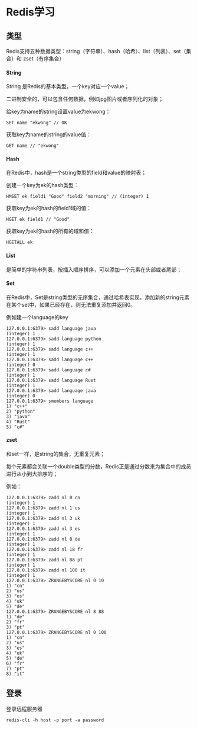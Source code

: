 # Redis学习

## 类型

Redis支持五种数据类型：string（字符串）、hash（哈希）、list（列表）、set（集合）和 zset（有序集合）

#### String

String 是Redis的基本类型，一个key对应一个value；

二进制安全的，可以包含任何数据，例如jpg图片或者序列化的对象；

给key为name的string设置value为ekwong：

``` shell
SET name "ekwong" // OK
```

获取key为name的string的value值：

```shell
GET name // "ekwong"
```

#### Hash

在Redis中，hash是一个string类型的field和value的映射表；

创建一个key为ek的hash类型：

```shell
HMSET ek field1 "Good" field2 "morning" // (integer) 1
```

获取key为ek的hash的field1域的值：

```shell
HGET ek field1 // "Good"
```

获取key为ek的hash的所有的域和值：

```shell
HGETALL ek
```

#### List

是简单的字符串列表，按插入顺序排序，可以添加一个元素在头部或者尾部；

#### Set

在Redis中，Set是string类型的无序集合，通过哈希表实现，添加新的string元素在某个set中，如果已经存在，则无法重复添加并返回0。

例如建一个language的key

```shell
127.0.0.1:6379> sadd language java
(integer) 1
127.0.0.1:6379> sadd language python
(integer) 1
127.0.0.1:6379> sadd language c++
(integer) 1
127.0.0.1:6379> sadd language c++
(integer) 0
127.0.0.1:6379> sadd language c#
(integer) 1
127.0.0.1:6379> sadd language Rust
(integer) 1
127.0.0.1:6379> sadd language java
(integer) 0
127.0.0.1:6379> smembers language
1) "c++"
2) "python"
3) "java"
4) "Rust"
5) "c#"
```

#### zset

和set一样，是string的集合，无重复元素；

每个元素都会关联一个double类型的分数，Redis正是通过分数来为集合中的成员进行从小到大排序的；

例如：

```shell
127.0.0.1:6379> zadd nl 0 cn
(integer) 1
127.0.0.1:6379> zadd nl 1 us
(integer) 1
127.0.0.1:6379> zadd nl 3 uk
(integer) 1
127.0.0.1:6379> zadd nl 3 es
(integer) 1
127.0.0.1:6379> zadd nl 8 de
(integer) 1
127.0.0.1:6379> zadd nl 18 fr
(integer) 1
127.0.0.1:6379> zadd nl 88 pt
(integer) 1
127.0.0.1:6379> zadd nl 100 it
(integer) 1
127.0.0.1:6379> ZRANGEBYSCORE nl 0 10
1) "cn"
2) "us"
3) "es"
4) "uk"
5) "de"
127.0.0.1:6379> ZRANGEBYSCORE nl 8 88
1) "de"
2) "fr"
3) "pt"
127.0.0.1:6379> ZRANGEBYSCORE nl 0 100
1) "cn"
2) "us"
3) "es"
4) "uk"
5) "de"
6) "fr"
7) "pt"
8) "it"
```

## 登录

登录远程服务器

```shell
redis-cli -h host -p port -a password
```